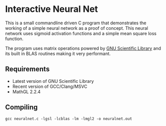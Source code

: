 # Interactive Neural Net

This is a small commandline driven C program that demonstrates the working of a simple neural network as a proof of concept. This neural network uses sigmoid activation functions and a simple mean square loss function.

The program uses matrix operations powered by [GNU Scientific Library](https://www.gnu.org/software/gsl/) and its built in BLAS routines making it very performant.


## Requirements

* Latest version of GNU Scientific Library
* Recent version of GCC/Clang/MSVC
* MathGL 2.2.4

## Compiling

``` gcc neuralnet.c -lgsl -lcblas -lm -lmgl2 -o neuralnet.out ```
